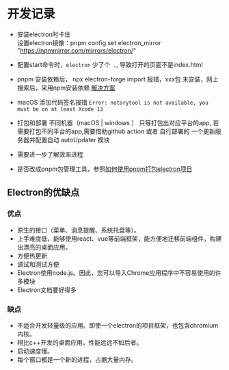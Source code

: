 # 开发记录

- 安装electron时卡住  
  设置electron镜像：pnpm config set electron_mirror "https://npmmirror.com/mirrors/electron/"

- 配置start命令时，`electron` 少了个` .`, 导致打开的页面不是index.html

- pnpm 安装依赖后， npx electron-forge import 报错，xxx包 未安装，网上搜索后，采用npm安装依赖 [解决方案](https://blog.csdn.net/includei/article/details/112623234)

- macOS 添加代码签名报错 `Error: notarytool is not available, you must be on at least Xcode 13`

- 打包和部署
  不同机器（macOS | windows ） 只等打包出对应平台的app, 若需要打包不同平台的app,需要借助github action 或者 自行部署的 一个更新服务器并配置自动 autoUpdater 模块
- 需要进一步了解效率进程

- 是否改成pnpm包管理工具，参照[如何使用pnpm打包electron项目](https://juejin.cn/post/7118630303173705759#comment)

## Electron的优缺点
### 优点

- 原生的接口（菜单、消息提醒、系统托盘等）。
- 上手难度低，能够使用react、vue等前端框架，能方便地迁移前端组件，构建出漂亮的桌面应用。
- 方便热更新
- 调试和测试方便
- Electron使用node.js。因此，您可以导入Chrome应用程序中不容易使用的许多模块
- Electron文档要好得多

### 缺点

- 不适合开发轻量级的应用。即使一个electron的项目框架，也包含chromium内核。
- 相比c++开发的桌面应用，性能远远不如后者。
- 启动速度慢。
- 每个窗口都是一个新的进程，占据大量内存。
